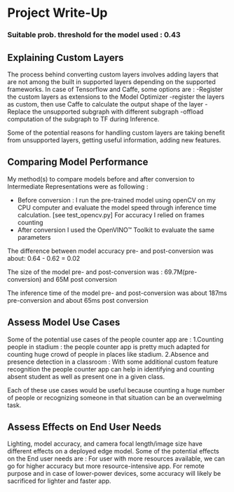 # Project Write-Up

### Suitable prob. threshold for the model used : 0.43

## Explaining Custom Layers

The process behind converting custom layers involves adding layers that are not among the built in supported layers depending on the supported frameworks. In case of Tensorflow and Caffe, some options are :
-Register the custom layers as extensions to the Model Optimizer
-register the layers as custom, then use Caffe to calculate the output shape of the layer
-Replace the unsupported subgraph with different subgraph
-offload computation of the subgraph to TF during Inference.

Some of the potential reasons for handling custom layers are taking benefit from unsupported layers, getting useful information, adding new features.

## Comparing Model Performance

My method(s) to compare models before and after conversion to Intermediate Representations
were as following :
- Before conversion :
I run the pre-trained model using openCV on my CPU computer and evaluate the model speed through inference time calculation. [see test_opencv.py]
For accuracy I relied on frames counting
- After conversion
I used the OpenVINO™ Toolkit to evaluate the same parameters

The difference between model accuracy pre- and post-conversion was about:
0.64 - 0.62 = 0.02

The size of the model pre- and post-conversion was : 69.7M(pre-conversion) and 65M post conversion

The inference time of the model pre- and post-conversion was about 187ms pre-conversion and about 65ms post conversion

## Assess Model Use Cases

Some of the potential use cases of the people counter app are :
1.Counting people in stadium : the people counter app is pretty much adapted for counting huge crowd of people in places like stadium. 
2.Absence and presence detection in a classroom :
With some additional custom feature recognition the people counter app can help in identifying and counting absent student as well as present one in a given class.

Each of these use cases would be useful because counting a huge number of people or recognizing someone in that situation can be an overwelming task.

## Assess Effects on End User Needs

Lighting, model accuracy, and camera focal length/image size have different effects on a
deployed edge model. Some of the potential effects on the End user needs are :
For user with more resources available, we can go for higher accuracy but more resource-intensive app.
For remote purpose and in case of lower-power devices, some accuracy will likely be sacrificed for lighter and faster app.
